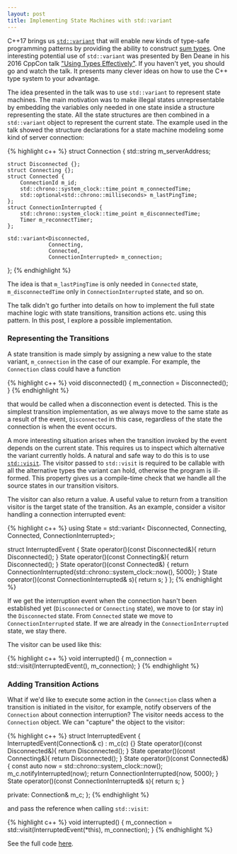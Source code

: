 ```yaml
---
layout: post
title: Implementing State Machines with std::variant
---
```


C++17 brings us [`std::variant`](http://en.cppreference.com/w/cpp/utility/variant) that will enable new kinds of type-safe programming patterns by providing the ability to construct [sum types](https://en.wikipedia.org/wiki/Algebraic_data_type). One interesting potential use of `std::variant` was presented by Ben Deane in his 2016 CppCon talk ["Using Types Effectively"](https://www.youtube.com/watch?v=ojZbFIQSdl8). If you haven't yet, you should go and watch the talk. It presents many clever ideas on how to use the C++ type system to your advantage.

The idea presented in the talk was to use `std::variant` to represent state machines. The main motivation was to make illegal states unrepresentable by embedding the variables only needed in one state inside a structure representing the state. All the state structures are then combined in a `std::variant` object to represent the current state. The example used in the talk showed the structure declarations for a state machine modeling some kind of server connection:

{% highlight c++ %}
struct Connection {
    std::string m_serverAddress;

    struct Disconnected {};
    struct Connecting {};
    struct Connected {
        ConnectionId m_id;
        std::chrono::system_clock::time_point m_connectedTime;
        std::optional<std::chrono::milliseconds> m_lastPingTime;
    };
    struct ConnectionInterrupted {
        std::chrono::system_clock::time_point m_disconnectedTime;
        Timer m_reconnectTimer;
    };

    std::variant<Disconnected,
                 Connecting,
                 Connected,
                 ConnectionInterrupted> m_connection;
};
{% endhighlight %}

The idea is that `m_lastPingTime` is only needed in `Connected` state, `m_disconnectedTime` only in `ConnectionInterrupted` state, and so on.

The talk didn't go further into details on how to implement the full state machine logic with state transitions, transition actions etc. using this pattern. In this post, I explore a possible implementation.

### Representing the Transitions

A state transition is made simply by assigning a new value to the state variant, `m_connection` in the case of our example. For example, the `Connection` class could have a function

{% highlight c++ %}
void disconnected()
{
    m_connection = Disconnected();
}
{% endhighlight %}

that would be called when a disconnection event is detected. This is the simplest transition implementation, as we always move to the same state as a result of the event, `Disconnected` in this case, regardless of the state the connection is when the event occurs.

A more interesting situation arises when the transition invoked by the event depends on the current state. This requires us to inspect which alternative the variant currently holds. A natural and safe way to do this is to use [`std::visit`](http://en.cppreference.com/w/cpp/utility/variant/visit). The visitor passed to `std::visit` is required to be callable with all the alternative types the variant can hold, otherwise the program is ill-formed. This property gives us a compile-time check that we handle all the source states in our transition visitors.

The visitor can also return a value. A useful value to return from a transition visitor is the target state of the transition. As an example, consider a visitor handling a connection interrupted event:

{% highlight c++ %}
using State = std::variant<
    Disconnected, Connecting, Connected, ConnectionInterrupted>;

struct InterruptedEvent {
    State operator()(const Disconnected&){ return Disconnected(); }
    State operator()(const Connecting&){ return Disconnected(); }
    State operator()(const Connected&)
    {
        return ConnectionInterrupted{std::chrono::system_clock::now(), 5000};
    }
    State operator()(const ConnectionInterrupted& s){ return s; }
};
{% endhighlight %}

If we get the interruption event when the connection hasn't been established yet (`Disconnected` or `Connecting` state), we move to (or stay in) the `Disconnected` state. From `Connected` state we move to `ConnectionInterrupted` state. If we are already in the `ConnectionInterrupted` state, we stay there.

The visitor can be used like this:

{% highlight c++ %}
void interrupted()
{
    m_connection = std::visit(InterruptedEvent(), m_connection);
}
{% endhighlight %}

### Adding Transition Actions

What if we'd like to execute some action in the `Connection` class when a transition is initiated in the visitor, for example, notify observers of the `Connection` about connection interruption? The visitor needs access to the `Connection` object. We can "capture" the object to the visitor:

{% highlight c++ %}
struct InterruptedEvent {
    InterruptedEvent(Connection& c) : m_c(c) {}
    State operator()(const Disconnected&){ return Disconnected(); }
    State operator()(const Connecting&){ return Disconnected(); }
    State operator()(const Connected&)
    {
        const auto now = std::chrono::system_clock::now();
        m_c.notifyInterrupted(now);
        return ConnectionInterrupted{now, 5000};
    }
    State operator()(const ConnectionInterrupted& s){ return s; }

private:
    Connection& m_c;
};
{% endhighlight %}

and pass the reference when calling `std::visit`:

{% highlight c++ %}
void interrupted()
{
    m_connection = std::visit(InterruptedEvent(*this), m_connection);
}
{% endhighlight %}

See the full code [here](https://gist.github.com/khuttun/ec546b2b23cfc37124f2395c9a2a8014).

